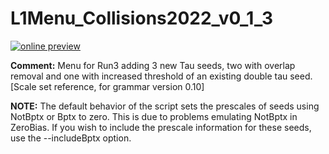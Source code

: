 # L1Menu_Collisions2022_v0_1_3

[![online preview](https://img.shields.io/badge/Online%20preview-click%20here-blue)](https://htmlpreview.github.io/?https://github.com/priyasajid/L1MenuRun3/blob/master/development/L1Menu_Collisions2022_v0_1_3/L1Menu_Collisions2022_v0_1_3.html)

**Comment:** Menu for Run3 adding 3 new Tau seeds, two with overlap removal and one with increased threshold of an existing double tau seed. [Scale set reference, for grammar version 0.10]


**NOTE:** The default behavior of the script sets the prescales of seeds using NotBptx or Bptx to zero. This is due to problems emulating NotBptx in ZeroBias. If you wish to include the prescale information for these seeds, use the --includeBptx option.
